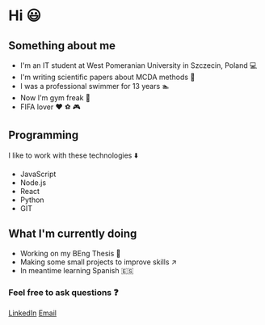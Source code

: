 # Hi :smiley:

## Something about me 
* I'm an IT student at West Pomeranian University in Szczecin, Poland :computer:
* I'm writing scientific papers about MCDA methods :page_with_curl:
* I was a professional swimmer for 13 years :swimmer:
* Now I'm gym freak :muscle:
* FIFA lover :heart: :soccer: :video_game:

## Programming
I like to work with these technologies :arrow_down:
* JavaScript
* Node.js
* React
* Python
* GIT

## What I'm currently doing
* Working on my BEng Thesis :book:
* Making some small projects to improve skills :arrow_upper_right:
* In meantime learning Spanish :es:

### Feel free to ask questions :question:
[LinkedIn](https://www.linkedin.com/in/jakubwieckowski/)
[Email](kubaw1@onet.eu)


<!--
**jwieckowski/jwieckowski** is a ✨ _special_ ✨ repository because its `README.md` (this file) appears on your GitHub profile.

Here are some ideas to get you started:

- 🔭 I’m currently working on ...
- 🌱 I’m currently learning ...
- 👯 I’m looking to collaborate on ...
- 🤔 I’m looking for help with ...
- 💬 Ask me about ...
- 📫 How to reach me: ...
- 😄 Pronouns: ...
- ⚡ Fun fact: ...
-->
